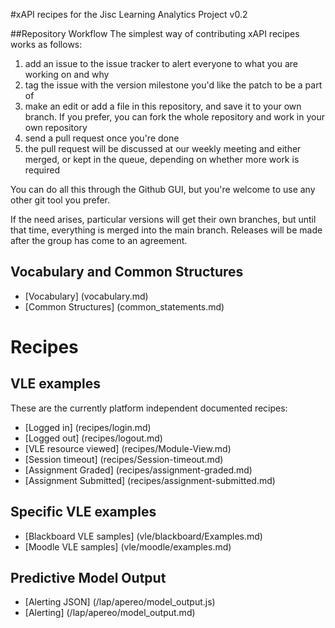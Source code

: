 #xAPI recipes for the Jisc Learning Analytics Project v0.2

##Repository Workflow
The simplest way of contributing xAPI recipes works as follows:

1. add an issue to the issue tracker to alert everyone to what you are working on and why
2. tag the issue with the version milestone you'd like the patch to be a part of
3. make an edit or add a file in this repository, and save it to your own branch. If you prefer, you can fork the whole repository and work in your own repository
4. send a pull request once you're done
5. the pull request will be discussed at our weekly meeting and either merged, or kept in the queue, depending on whether more work is required

You can do all this through the Github GUI, but you're welcome to use any other git tool you prefer.

If the need arises, particular versions will get their own branches, but until that time, everything is merged into the main branch. Releases will be made after the group has come to an agreement.

## Vocabulary and Common Structures

* [Vocabulary] (vocabulary.md)
* [Common Structures] (common_statements.md)

# Recipes

## VLE examples
These are the currently platform independent documented recipes:

* [Logged in] (recipes/login.md)
* [Logged out] (recipes/logout.md)
* [VLE resource viewed] (recipes/Module-View.md)
* [Session timeout] (recipes/Session-timeout.md)
* [Assignment Graded] (recipes/assignment-graded.md)
* [Assignment Submitted] (recipes/assignment-submitted.md)

## Specific VLE examples
* [Blackboard VLE samples] (vle/blackboard/Examples.md)
* [Moodle VLE samples] (vle/moodle/examples.md)

## Predictive Model Output
* [Alerting JSON] (/lap/apereo/model_output.js)
* [Alerting] (/lap/apereo/model_output.md)
